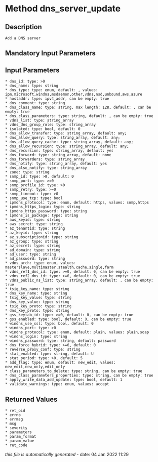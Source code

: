 # Method dns_server_update

## Description
	Add a DNS server

## Mandatory Input Parameters

## Input Parameters
	* dns_id: type: >0
	* dns_name: type: string
	* dns_type: type: enum, default: , values: ipm,microsoft,windns,msdaemon,other,vdns,nsd,unbound,aws,azure
	* hostaddr: type: ipv4_addr, can be empty: true
	* dns_comment: type: string
	* dns_class_name: type: string, max length: 128, default: , can be empty: true
	* dns_class_parameters: type: string, default: , can be empty: true
	* vdns_list: type: string_array
	* vdns_dns_group_role: type: string_array
	* isolated: type: bool, default: 0
	* dns_allow_transfer: type: string_array, default: any;
	* dns_allow_query: type: string_array, default: any;
	* dns_allow_query_cache: type: string_array, default: any;
	* dns_allow_recursion: type: string_array, default: any;
	* dns_recursion: type: string_array, default: yes
	* dns_forward: type: string_array, default: none
	* dns_forwarders: type: string_array
	* dns_notify: type: string_array, default: yes
	* dns_also_notify: type: string_array
	* zone: type: string
	* snmp_id: type: >0, default: 0
	* snmp_port: type: >=0
	* snmp_profile_id: type: >0
	* snmp_retry: type: >=0
	* snmp_timeout: type: >0
	* snmp_use_tcp: type: bool
	* ipmdns_protocol: type: enum, default: https, values: snmp,https
	* ipmdns_https_login: type: string
	* ipmdns_https_password: type: string
	* ipmdns_is_package: type: string
	* aws_keyid: type: string
	* aws_secret: type: string
	* az_tenantid: type: string
	* az_keyid: type: string
	* az_subscriptionid: type: string
	* az_group: type: string
	* az_secret: type: string
	* ad_domain: type: string
	* ad_user: type: string
	* ad_password: type: string
	* vdns_arch: type: enum, values: masterslave,multimaster,stealth,cache,single,farm
	* vdns_ref1_dns_id: type: >=0, default: 0, can be empty: true
	* vdns_ref2_dns_id: type: >=0, default: 0, can be empty: true
	* vdns_public_ns_list: type: string_array, default: , can be empty: true
	* tsig_key_name: type: string
	* dns_key_name: type: string
	* tsig_key_value: type: string
	* dns_key_value: type: string
	* tsig_key_proto: type: string
	* dns_key_proto: type: string
	* gss_keytab_id: type: >=0, default: 0, can be empty: true
	* gss_enabled: type: bool, default: 0, can be empty: true
	* windns_use_ssl: type: bool, default: 0
	* windns_port: type: >0
	* windns_protocol: type: enum, default: plain, values: plain,soap
	* windns_login: type: string
	* windns_password: type: string, default: password
	* dns_force_hybrid: type: >=0, default: 0
	* reverse_proxy_conf: type: string
	* stat_enabled: type: string, default: U
	* stat_period: type: >0, default: 5
	* add_flag: type: enum, default: new_edit, values: new_edit,new_only,edit_only
	* class_parameters_to_delete: type: string, can be empty: true
	* dns_class_parameters_properties: type: string, can be empty: true
	* apply_write_data_add_update: type: bool, default: 1
	* validate_warnings: type: enum, values: accept

## Returned Values
	* ret_oid
	* errno
	* errmsg
	* msg
	* severity
	* parameters
	* param_format
	* param_value
	* ret_code


*this file is automatically generated* - date: 04 Jan 2022 11:29